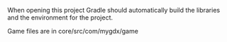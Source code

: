 When opening this project Gradle should automatically build the libraries and the environment for the project.

Game files are in core/src/com/mygdx/game

